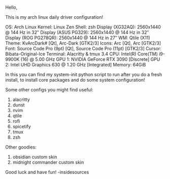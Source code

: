 Hello,

This is my arch linux daily driver configuration!

OS: Arch Linux
Kernel: Linux Zen
Shell: zsh
Display (XG32AQ): 2560x1440 @ 144 Hz in 32″
Display (ASUS PG329): 2560x1440 @ 144 Hz in 32″
Display (ROG PG278QR): 2560x1440 @ 144 Hz in 27″
WM: Qtile (X11)
Theme: KvArcDark# [Qt], Arc-Dark [GTK2/3]
Icons: Arc [Qt], Arc [GTK2/3]
Font: Source Code Pro (9pt) [Qt], Source Code Pro (11pt) [GTK2/3]
Cursor: Bibata-Original-Ice
Terminal: Alacritty & tmux 3.4
CPU: Intel(R) Core(TM) i9-9900K (16) @ 5.00 GHz
GPU 1: NVIDIA GeForce RTX 3090 [Discrete]
GPU 2: Intel UHD Graphics 630 @ 1.20 GHz [Integrated]
Memory: 64GiB

In this you can find my system-init python script to run after you do a fresh install, to install core packages and do some system configuration!

Some other configs you might find useful:
1. alacritty
2. dunst
3. nvim
4. qtile
5. rofi
6. spicetify
7. tmux
8. zsh

Other goodies:
1. obsidian custom skin
2. midnight commander custom skin

Good luck and have fun! -insidesources
